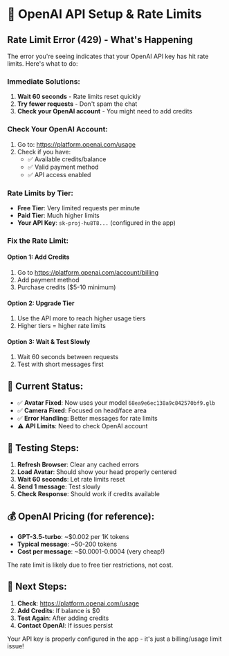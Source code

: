 # 🤖 OpenAI API Setup & Rate Limits

## Rate Limit Error (429) - What's Happening

The error you're seeing indicates that your OpenAI API key has hit rate limits. Here's what to do:

### Immediate Solutions:

1. **Wait 60 seconds** - Rate limits reset quickly
2. **Try fewer requests** - Don't spam the chat
3. **Check your OpenAI account** - You might need to add credits

### Check Your OpenAI Account:

1. Go to: https://platform.openai.com/usage
2. Check if you have:
   - ✅ Available credits/balance
   - ✅ Valid payment method
   - ✅ API access enabled

### Rate Limits by Tier:

- **Free Tier**: Very limited requests per minute
- **Paid Tier**: Much higher limits
- **Your API Key**: `sk-proj-hu8T8...` (configured in the app)

### Fix the Rate Limit:

#### Option 1: Add Credits
1. Go to https://platform.openai.com/account/billing
2. Add payment method
3. Purchase credits ($5-10 minimum)

#### Option 2: Upgrade Tier
1. Use the API more to reach higher usage tiers
2. Higher tiers = higher rate limits

#### Option 3: Wait & Test Slowly
1. Wait 60 seconds between requests
2. Test with short messages first

## 🎯 Current Status:

- ✅ **Avatar Fixed**: Now uses your model `68ea9e6ec138a9c842570bf9.glb`
- ✅ **Camera Fixed**: Focused on head/face area
- ✅ **Error Handling**: Better messages for rate limits
- ⚠️  **API Limits**: Need to check OpenAI account

## 🔧 Testing Steps:

1. **Refresh Browser**: Clear any cached errors
2. **Load Avatar**: Should show your head properly centered
3. **Wait 60 seconds**: Let rate limits reset
4. **Send 1 message**: Test slowly
5. **Check Response**: Should work if credits available

## 💰 OpenAI Pricing (for reference):

- **GPT-3.5-turbo**: ~$0.002 per 1K tokens
- **Typical message**: ~50-200 tokens
- **Cost per message**: ~$0.0001-0.0004 (very cheap!)

The rate limit is likely due to free tier restrictions, not cost.

## 🚨 Next Steps:

1. **Check**: https://platform.openai.com/usage
2. **Add Credits**: If balance is $0
3. **Test Again**: After adding credits
4. **Contact OpenAI**: If issues persist

Your API key is properly configured in the app - it's just a billing/usage limit issue!